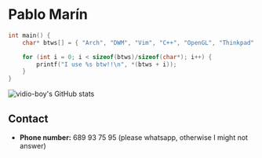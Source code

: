 # Pablo Marín

```cpp
int main() {
    char* btws[] = { "Arch", "DWM", "Vim", "C++", "OpenGL", "Thinkpad", "fish" };

    for (int i = 0; i < sizeof(btws)/sizeof(char*); i++) {
        printf("I use %s btw!!\n", *(btws + i));
    }
}
```

![vidio-boy's GitHub stats](https://github-readme-stats.vercel.app/api?username=trmaa&show_icons=true&theme=dark)
<!--[![trophy](https://github-profile-trophy.vercel.app/?username=ryo-ma&theme=onedark)](https://github.com/ryo-ma/github-profile-trophy)
![Top Langs](https://github-readme-stats.vercel.app/api/top-langs/?username=trmaa\&layout=compact&theme=dark)-->

## Contact

- **Phone number:** 689 93 75 95 (please whatsapp, otherwise I might not answer)

<!--
**trmaa/trmaa** is a ✨ _special_ ✨ repository because its `README.md` (this file) appears on your GitHub profile.

Here are some ideas to get you started:

- 🔭 I’m currently working on ...
- 🌱 I’m currently learning ...
- 👯 I’m looking to collaborate on ...
- 🤔 I’m looking for help with ...
- 💬 Ask me about ...
- 📫 How to reach me: ...
- 😄 Pronouns: ...
- ⚡ Fun fact: ...
-->
